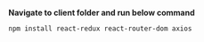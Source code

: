 **Navigate to client folder and run below command**
```bash
npm install react-redux react-router-dom axios
```

